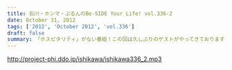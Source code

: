 ```yaml
---
title: 石川・ホンマ・ぶるんのBe-SIDE Your Life! vol.336-2
date: October 31, 2012
tags: ['2012', 'October 2012', 'vol.336']
draft: false
summary: 「ホスピタリティ」がない番組！この回は久しぶりのゲストがやってきておりますよ～。スーツ姿で登場。ＮＡＭＡＥ
---
```


http://project-phi.ddo.jp/ishikawa/ishikawa336_2.mp3